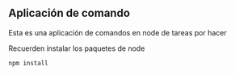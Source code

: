 ## Aplicación de comando

Esta es una aplicación de comandos en node de tareas por hacer

Recuerden instalar los paquetes de node

```
npm install
```